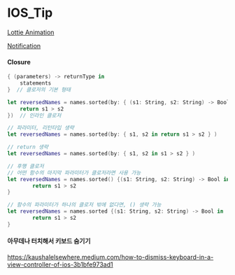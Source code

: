 # IOS_Tip

[Lottie Animation](Tips/Lottie-Animation.md)

[Notification](Tips/Notification.md)

#### Closure

```swift
{ (parameters) -> returnType in
    statements
}  // 클로저의 기본 형태

let reversedNames = names.sorted(by: { (s1: String, s2: String) -> Bool in
    return s1 > s2
})  // 인라인 클로저

// 파라미터, 리턴타입 생략
let reversedNames = names.sorted(by: { s1, s2 in return s1 > s2 } )

// return 생략
let reversedNames = names.sorted(by: { s1, s2 in s1 > s2 } )

// 후행 클로저
// 어떤 함수의 마지막 파라미터가 클로저라면 사용 가능
let reversedNames = names.sorted() {(s1: String, s2: String) -> Bool in
		return s1 > s2
}

// 함수의 파라미터가 하나의 클로저 밖에 없다면, () 생략 가능
let reversedNames = names.sorted {(s1: String, s2: String) -> Bool in
		return s1 > s2
}
```



#### 아무데나 터치해서 키보드 숨기기

https://kaushalelsewhere.medium.com/how-to-dismiss-keyboard-in-a-view-controller-of-ios-3b1bfe973ad1

